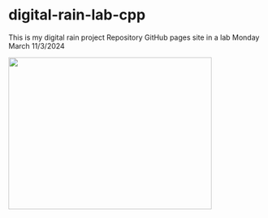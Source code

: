 # digital-rain-lab-cpp
This is my digital rain project Repository GitHub pages site in a lab Monday March 11/3/2024

<img src="https://raw.githubusercontent.com/StephenHarney/README/main/docs/assets/MatrixCode.png" width="400" height="300">
